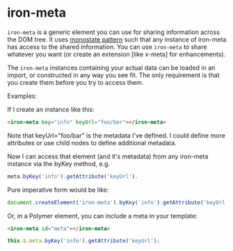 iron-meta
=========

`iron-meta` is a generic element you can use for sharing information across the DOM tree.
It uses [monostate pattern](http://c2.com/cgi/wiki?MonostatePattern) such that any
instance of iron-meta has access to the shared
information. You can use `iron-meta` to share whatever you want (or create an extension
[like x-meta] for enhancements).

The `iron-meta` instances containing your actual data can be loaded in an import,
or constructed in any way you see fit. The only requirement is that you create them
before you try to access them.

Examples:

If I create an instance like this:

```html
<iron-meta key="info" keyUrl="foo/bar"></iron-meta>
```

Note that keyUrl="foo/bar" is the metadata I've defined. I could define more
attributes or use child nodes to define additional metadata.

Now I can access that element (and it's metadata) from any iron-meta instance
via the byKey method, e.g.

```javascript
meta.byKey('info').getAttribute('keyUrl').
```

Pure imperative form would be like:

```javascript
document.createElement('iron-meta').byKey('info').getAttribute('keyUrl');
```

Or, in a Polymer element, you can include a meta in your template:

```html
<iron-meta id="meta"></iron-meta>
```

```javascript
this.$.meta.byKey('info').getAttribute('keyUrl');
```

